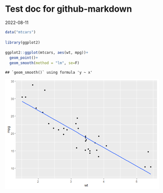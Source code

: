 Test doc for github-markdown
================
2022-08-11

``` r
data("mtcars")

library(ggplot2)

ggplot2::ggplot(mtcars, aes(wt, mpg))+
  geom_point()+
  geom_smooth(method = "lm", se=F)
```

    ## `geom_smooth()` using formula 'y ~ x'

![](testdoc_github_markdown_files/figure-gfm/unnamed-chunk-1-1.png)<!-- -->
